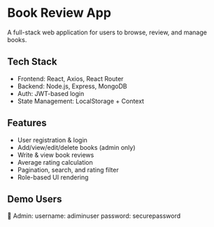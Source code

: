 #  Book Review App

A full-stack web application for users to browse, review, and manage books.

## Tech Stack

- Frontend: React, Axios, React Router
- Backend: Node.js, Express, MongoDB
- Auth: JWT-based login
- State Management: LocalStorage + Context

## Features

- User registration & login
- Add/view/edit/delete books (admin only)
- Write & view book reviews
- Average rating calculation
- Pagination, search, and rating filter
- Role-based UI rendering

## Demo Users

👤 Admin:
username: adiminuser
password: securepassword